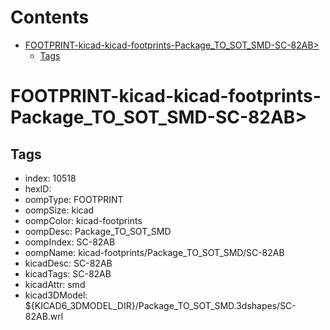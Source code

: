 



Contents
========

* [FOOTPRINT-kicad-kicad-footprints-Package_TO_SOT_SMD-SC-82AB>](#footprint-kicad-kicad-footprints-package_to_sot_smd-sc-82ab)
	* [Tags](#tags)

# FOOTPRINT-kicad-kicad-footprints-Package_TO_SOT_SMD-SC-82AB>

## Tags

- index: 10518
- hexID: 
- oompType: FOOTPRINT
- oompSize: kicad
- oompColor: kicad-footprints
- oompDesc: Package_TO_SOT_SMD
- oompIndex: SC-82AB
- oompName: kicad-footprints/Package_TO_SOT_SMD/SC-82AB
- kicadDesc: SC-82AB
- kicadTags: SC-82AB
- kicadAttr: smd
- kicad3DModel: ${KICAD6_3DMODEL_DIR}/Package_TO_SOT_SMD.3dshapes/SC-82AB.wrl
